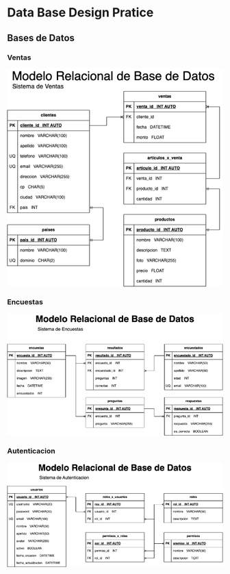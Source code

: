 # Data Base Design Pratice

## Bases de Datos

### Ventas

![Ventas Modelado BD](Ventas/Vetas_ModeloRelacionalBD.drawio.png)

### Encuestas

![Encuestas Modelado BD](Encuestas/Encuestas_ModeloRelacionalBD.drawio.png)

### Autenticacion

![Autenticacion Modelado BD](Autenticacion/Autenticacion_ModeloRelacionalBD.drawio.png)
